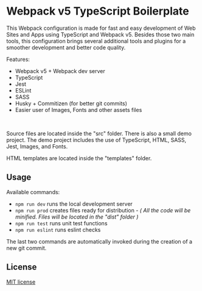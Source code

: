 # Webpack v5 TypeScript Boilerplate

This Webpack configuration is made for fast and easy development of Web Sites and Apps using TypeScript and Webpack v5. Besides those two main tools, this configuration brings several additional tools and plugins for a smoother development and better code quality.

Features:

- Webpack v5 + Webpack dev server
- TypeScript
- Jest
- ESLint
- SASS
- Husky + Commitizen (for better git commits)
- Easier user of Images, Fonts and other assets files

<br />

Source files are located inside the "src" folder. There is also a small demo project. The demo project includes the use of TypeScript, HTML, SASS, Jest, Images, and Fonts.

HTML templates are located inside the "templates" folder.

## Usage

Available commands:

- `npm run dev` runs the local development server
- `npm run prod` creates files ready for distribution - _( All the code will be minified. Files will be located in the "dist" folder )_
- `npm run test` runs unit test functions
- `npm run eslint` runs eslint checks

The last two commands are automatically invoked during the creation of a new git commit.

## License

[MIT license](http://www.opensource.org/licenses/MIT)
